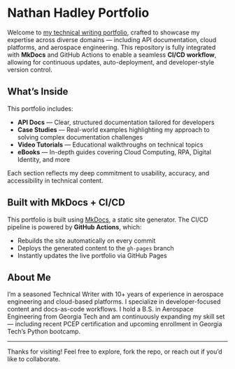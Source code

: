 # Nathan Hadley Portfolio

Welcome to [my technical writing portfolio](https://nathanhadleyportf.github.io/Portfolio/), crafted to showcase my expertise across diverse domains — including API documentation, cloud platforms, and aerospace engineering. This repository is fully integrated with **MkDocs** and GitHub Actions to enable a seamless **CI/CD workflow**, allowing for continuous updates, auto-deployment, and developer-style version control.

## What’s Inside

This portfolio includes:

- **API Docs** — Clear, structured documentation tailored for developers
- **Case Studies** — Real-world examples highlighting my approach to solving complex documentation challenges
- **Video Tutorials** — Educational walkthroughs on technical topics
- **eBooks** — In-depth guides covering Cloud Computing, RPA, Digital Identity, and more

Each section reflects my deep commitment to usability, accuracy, and accessibility in technical content.

## Built with MkDocs + CI/CD

This portfolio is built using [MkDocs](https://www.mkdocs.org), a static site generator. The CI/CD pipeline is powered by **GitHub Actions**, which:

- Rebuilds the site automatically on every commit
- Deploys the generated content to the `gh-pages` branch
- Instantly updates the live portfolio via GitHub Pages

## About Me

I’m a seasoned Technical Writer with 10+ years of experience in aerospace engineering and cloud-based platforms. I specialize in developer-focused content and docs-as-code workflows. I hold a B.S. in Aerospace Engineering from Georgia Tech and am continuously expanding my skill set — including recent PCEP certification and upcoming enrollment in Georgia Tech’s Python bootcamp.

---

Thanks for visiting! Feel free to explore, fork the repo, or reach out if you’d like to collaborate.
